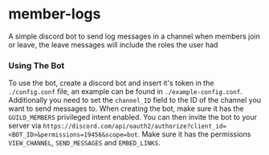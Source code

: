 # member-logs
A simple discord bot to send log messages in a channel when members join or leave, the leave messages will include the roles the user had
### Using The Bot
To use the bot, create a discord bot and insert it's token in the `./config.conf` file, an example can be found in `./example-config.conf`. Additionally you need to set the `channel_ID` field to the ID of the channel you want to send messages to. When creating the bot, make sure it has the `GUILD_MEMBERS` privileged intent enabled. You can then invite the bot to your server via `https://discord.com/api/oauth2/authorize?client_id=<BOT_ID>&permissions=19456&scope=bot`. Make sure it has the permissions `VIEW_CHANNEL`, `SEND_MESSAGES` and `EMBED_LINKS`.
